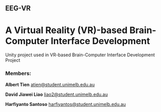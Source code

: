 ## EEG-VR
# A Virtual Reality (VR)-based Brain-Computer Interface Development

Unity project used in VR-based Brain-Computer Interface Development Project

### Members:

**Albert Tien**
atien@student.unimelb.edu.au

**David Jiawei Liao**
liao2@student.unimelb.edu.au

**Harfiyanto Santoso**
harfiyantos@student.unimelb.edu.au
